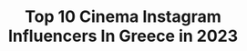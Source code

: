 ---
title: Top 10 Cinema Instagram Influencers In Greece in 2023
description: >-
  Find top cinema Instagram influencers in Greece in 2023. Most popular hashtags: #friends #actor #stayhome.
platform: Instagram
hits: 58
text_top: Discover the best Instagram profiles on inBeat.
text_bottom: Our search engine holds 58 Instagram influencers like this in Greece for you to contact.
profiles:
  - username: "nikolpanagiotou"
    fullname: >-
      Nikol Panagiotou
    bio: >-
      Costume Design | Styling | Theater, Cinema and Everything In Between. Do It With Love, Or Not At All.
    location: "Greece"
    followers: 105969
    engagement: 295
    commentsToLikes: 0.145406
    id: ck5hgor5u3xli0i11nh4nmna9
    verified: false
    hashtags: "#mondaymood, #happy, #bolek, #mylove"
  - username: "giangideg"
    fullname: >-
      Gianluca
    bio: >-
      Made in Rome 🇮🇹 - I ❤️Football ⚽️ ASROMA - Music-Cinema-Travel ✈️
    location: "Greece"
    followers: 228247
    engagement: 217
    commentsToLikes: 0.017287
    id: ckf5qz3ezavnt0j23e4g49kp8
    verified: false
    hashtags: "#blondehairdontcare, #navajo, #zante, #beach"
  - username: "petros_lagoutis_official"
    fullname: >-
      Petros
    bio: >-
      •Theatre🎭 •Cinema🎬 •TV📺 •Life goes on-LGO•
    location: "Greece"
    followers: 31684
    engagement: 675
    commentsToLikes: 0.007671
    id: ck13c6283ysij0i19oopne6fw
    verified: false
    hashtags: "#actorslife, #supportartworkers, #interview, #summer2020"
  - username: "aris_max_"
    fullname: >-
      Aris Christofer♈️
    bio: >-
      Athens Greece,football ,cinema,trips,theatre,gym
    location: "Greece"
    followers: 12504
    engagement: 482
    commentsToLikes: 0.029671
    id: ckap0l9wiqszd0i78dvdxbjfx
    verified: false
    hashtags: "#gym, #instagreece, #manicmonday, #athensvoice"
  - username: "nataliadragoumi"
    fullname: >-
      Natalia Dragoumi
    bio: >-
      •Actress Theater/TV/Cinema🎬 • Moraitis school🎓 • Drama School of the National Theater of Greece🎭 •Atelier Andreas Voutsinas in Paris🌴
    location: "Greece"
    followers: 82387
    engagement: 317
    commentsToLikes: 0.014119
    id: ck5pvf3yohkno0i11m18mfh8m
    verified: false
    hashtags: "#pumagreece, #blackandwhite, #staysafe, #lovemyfamily"
  - username: "takisdamvakaris"
    fullname: >-
      Takis Damvakaris |travel
    bio: >-
      Seize The Day 🐸📱📷 Co-traveller @billakosssss Insta Leader @travelvibegr Travel, Music, Cinema Admin @alluring_athens @greece_perfection_
    location: "Greece"
    followers: 10389
    engagement: 1887
    commentsToLikes: 0.080377
    id: ck6u8k2vzs1qr0j718o04aclx
    verified: false
    hashtags: ""
  - username: "michalis_marinos_official"
    fullname: >-
      Michalis Marinos
    bio: >-
      Actor/Ηθοποιος TV/THEATRE/CINEMA Travel entousiast!!!😉🌍🌍🌍
    location: "Greece"
    followers: 72550
    engagement: 459
    commentsToLikes: 0.008586
    id: ck5pvdzu1henf0i11eb2lot5s
    verified: false
    hashtags: "#stayhome, #athens, #heddagabler, #theatroalma"
  - username: "anastasia_loukrezi"
    fullname: >-
      Anastasia Loukrezi Photography
    bio: >-
      Photography 📷 Cinematography 🎥 Edit 💻 Aspiring light bender 💡 🔗 My little short film ↙️
    location: "Greece"
    followers: 2102
    engagement: 1419
    commentsToLikes: 0.047041
    id: ckaorquroochu0i7894ltdp7d
    verified: false
    hashtags: "#lightpainting, #miniaturephotography, #photography, #witch"
  - username: "fofo_ntemiri"
    fullname: >-
      Fotini Ntemiri
    bio: >-
      Actress,love theater cinema TV,music,literature,ARTS!Love cooking,knitting!Love you all!!!!love dark chocolate too!!
    location: "Greece"
    followers: 14840
    engagement: 697
    commentsToLikes: 0.021080
    id: ck5pzbt6j07d70i113kyyi72i
    verified: false
    hashtags: "#friends, #happiness, #repost, #actress"
  - username: "toukoutoubi"
    fullname: >-
      Tukutubegr
    bio: >-
      Cinema Addict Tech Enthusiast Podcaster Anti-Influencer Business inquiries: tukutube@gmail.com #tukutubegr #toukoutoubi #giataviews Latest video 👇👇
    location: "Greece"
    followers: 14282
    engagement: 1186
    commentsToLikes: 0.006868
    id: ck5cbufzig6k60i118atht14g
    verified: false
    hashtags: "#instadaily, #improvatines, #show, #instafollow"
---